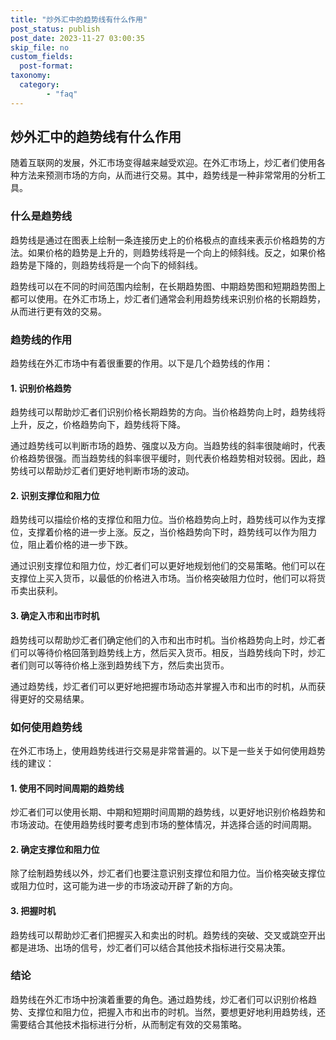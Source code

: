 ```yaml
---
title: "炒外汇中的趋势线有什么作用"
post_status: publish
post_date: 2023-11-27 03:00:35
skip_file: no
custom_fields: 
  post-format: 
taxonomy:
  category:
        - "faq"
---
```


## 炒外汇中的趋势线有什么作用

随着互联网的发展，外汇市场变得越来越受欢迎。在外汇市场上，炒汇者们使用各种方法来预测市场的方向，从而进行交易。其中，趋势线是一种非常常用的分析工具。

### 什么是趋势线

趋势线是通过在图表上绘制一条连接历史上的价格极点的直线来表示价格趋势的方法。如果价格的趋势是上升的，则趋势线将是一个向上的倾斜线。反之，如果价格趋势是下降的，则趋势线将是一个向下的倾斜线。

趋势线可以在不同的时间范围内绘制，在长期趋势图、中期趋势图和短期趋势图上都可以使用。在外汇市场上，炒汇者们通常会利用趋势线来识别价格的长期趋势，从而进行更有效的交易。

### 趋势线的作用

趋势线在外汇市场中有着很重要的作用。以下是几个趋势线的作用：

#### 1. 识别价格趋势

趋势线可以帮助炒汇者们识别价格长期趋势的方向。当价格趋势向上时，趋势线将上升，反之，价格趋势向下，趋势线将下降。

通过趋势线可以判断市场的趋势、强度以及方向。当趋势线的斜率很陡峭时，代表价格趋势很强。而当趋势线的斜率很平缓时，则代表价格趋势相对较弱。因此，趋势线可以帮助炒汇者们更好地判断市场的波动。

#### 2. 识别支撑位和阻力位

趋势线可以描绘价格的支撑位和阻力位。当价格趋势向上时，趋势线可以作为支撑位，支撑着价格的进一步上涨。反之，当价格趋势向下时，趋势线可以作为阻力位，阻止着价格的进一步下跌。

通过识别支撑位和阻力位，炒汇者们可以更好地规划他们的交易策略。他们可以在支撑位上买入货币，以最低的价格进入市场。当价格突破阻力位时，他们可以将货币卖出获利。

#### 3. 确定入市和出市时机

趋势线可以帮助炒汇者们确定他们的入市和出市时机。当价格趋势向上时，炒汇者们可以等待价格回落到趋势线上方，然后买入货币。相反，当趋势线向下时，炒汇者们则可以等待价格上涨到趋势线下方，然后卖出货币。

通过趋势线，炒汇者们可以更好地把握市场动态并掌握入市和出市的时机，从而获得更好的交易结果。

### 如何使用趋势线

在外汇市场上，使用趋势线进行交易是非常普遍的。以下是一些关于如何使用趋势线的建议：

#### 1. 使用不同时间周期的趋势线

炒汇者们可以使用长期、中期和短期时间周期的趋势线，以更好地识别价格趋势和市场波动。在使用趋势线时要考虑到市场的整体情况，并选择合适的时间周期。

#### 2. 确定支撑位和阻力位

除了绘制趋势线以外，炒汇者们也要注意识别支撑位和阻力位。当价格突破支撑位或阻力位时，这可能为进一步的市场波动开辟了新的方向。

#### 3. 把握时机

趋势线可以帮助炒汇者们把握买入和卖出的时机。趋势线的突破、交叉或跳空开出都是进场、出场的信号，炒汇者们可以结合其他技术指标进行交易决策。

### 结论

趋势线在外汇市场中扮演着重要的角色。通过趋势线，炒汇者们可以识别价格趋势、支撑位和阻力位，把握入市和出市的时机。当然，要想更好地利用趋势线，还需要结合其他技术指标进行分析，从而制定有效的交易策略。
